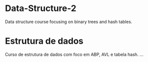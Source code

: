 # Data-Structure-2
Data structure course focusing on binary trees and hash tables.

# Estrutura de dados
Curso de estrutura de dados com foco em ABP, AVL e tabela hash.
...
